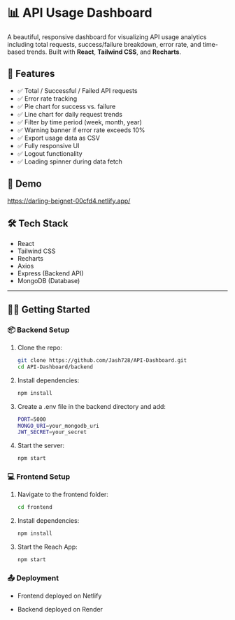 # 📊 API Usage Dashboard

A beautiful, responsive dashboard for visualizing API usage analytics including total requests, success/failure breakdown, error rate, and time-based trends. Built with **React**, **Tailwind CSS**, and **Recharts**.

## 🚀 Features

- ✅ Total / Successful / Failed API requests
- ✅ Error rate tracking
- ✅ Pie chart for success vs. failure
- ✅ Line chart for daily request trends
- ✅ Filter by time period (week, month, year)
- ✅ Warning banner if error rate exceeds 10%
- ✅ Export usage data as CSV
- ✅ Fully responsive UI
- ✅ Logout functionality
- ✅ Loading spinner during data fetch

## 📸 Demo

https://darling-beignet-00cfd4.netlify.app/

## 🛠️ Tech Stack

- React
- Tailwind CSS
- Recharts
- Axios
- Express (Backend API)
- MongoDB (Database)

---

## 🧑‍💻 Getting Started

### 📦 Backend Setup

1. Clone the repo:
   ```bash
   git clone https://github.com/Jash728/API-Dashboard.git
   cd API-Dashboard/backend

2. Install dependencies:
     ```bash
   npm install

3. Create a .env file in the backend directory and add:
   ```bash
   PORT=5000
   MONGO_URI=your_mongodb_uri
   JWT_SECRET=your_secret

4. Start the server:
   ```bash
   npm start

### 💻 Frontend Setup

1. Navigate to the frontend folder:
   ```bash
   cd frontend

2. Install dependencies:
     ```bash
   npm install

3. Start the Reach App:
   ```bash
   npm start


### 📤 Deployment
- Frontend deployed on Netlify

- Backend deployed on Render
